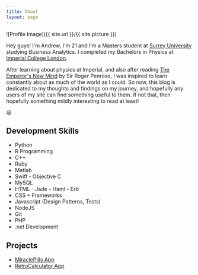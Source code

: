 ```yaml
---
title: About
layout: page
---
```

![Profile Image]({{ site.url }}/{{ site.picture }})

<p>Hey guys! I'm Andrew, I'm 21 and I'm a Masters student at <a href = 
"https://www.surrey.ac.uk/business-school">Surrey University</a> studying 
Business Analytics. I completed my Bachelors in Physics at <a href =
"http://www.imperial.ac.uk">Imperial College London</a>.</p>

<p>After learning about physics at Imperial, and also after reading <a href=
"https://www.amazon.co.uk/Emperors-New-Mind-Concerning-Computers/dp/0198784929/
ref=dp_ob_title_bk">The Emperor's New Mind</a> by Sir Roger Penrose, I was inspired
to learn constantly about as much of the world as I could. So now, this blog is
dedicated to my thoughts and findings on my journey, and hopefully any users of my 
site can find something useful to them. If not that, then hopefully something mildly 
interesting to read at least!</p>

:smiley:

<h2>Development Skills</h2>

<ul class="skill-list">
	<li>Python</li>
	<li>R Programming</li>
	<li>C++</li>
	<li>Ruby</li>
	<li>Matlab</li>
	<li>Swift - Objective C</li>
	<li>MySQL</li>
	<li>HTML - Jade - Haml - Erb</li>
	<li>CSS + Frameworks</li>
	<li>Javascript (Design Patterns, Tests)</li>
	<li>NodeJS</li>
	<li>Git</li>
	<li>PHP</li>
	<li>.net Development</li>
</ul>

<h2>Projects</h2>

<ul>
	<li><a href="https://github.com/milldawg167/MiraclePills">MiraclePills App</a></li>
	<li><a href="https://github.com/milldawg167/RetroCalculator">RetroCalculator App</a></li>
</ul>
